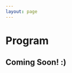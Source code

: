 ```yaml
---
layout: page
---
```

# Program

## Coming Soon! :)
<!-- {:#program}
# Program


{:#workshops}
# Workshops


{:#tapok-tapok}
# Tapok-tapok -->
